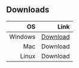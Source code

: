 ## Downloads

|      OS |     Link |
|--------:|---------:|
| Windows | [Download](https://github.com/AlexBerryhill/hackathon_career_center/raw/main/release-builds/windows-installer/MaadEmailAppInstaller.exe) |
|     Mac | Download |
|   Linux | Download |


<!-- 
### Markdown
[Linkhvkckxfjgxjgxc Markdown is a lightweight and easy-to-use syntax for styling your writing. It includes conventions for](https://github.com/AlexBerryhill/hackathon_career_center/raw/main/release-builds/windows-installer/MaadEmailAppInstaller.exe)
<a href="https://github.com/AlexBerryhill/hackathon_career_center/raw/main/release-builds/windows-installer/MaadEmailAppInstaller.exe" download>Click to Download</a>
```markdown
Syntax highlighted code block

# Header 1
## Header 2
### Header 3

- Bulleted
- List

1. Numbered
2. List

**Bold** and _Italic_ and `Code` text

[Link](url) and ![Image](src)
```

For more details see [Basic writing and formatting syntax](https://docs.github.com/en/github/writing-on-github/getting-started-with-writing-and-formatting-on-github/basic-writing-and-formatting-syntax).

### Jekyll Themes

Your Pages site will use the layout and styles from the Jekyll theme you have selected in your [repository settings](https://github.com/AlexBerryhill/hackathon_career_center/settings/pages). The name of this theme is saved in the Jekyll `_config.yml` configuration file.

### Support or Contact

Having trouble with Pages? Check out our [documentation](https://docs.github.com/categories/github-pages-basics/) or [contact support](https://support.github.com/contact) and we’ll help you sort it out. -->
